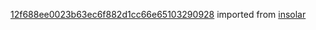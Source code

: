 [12f688ee0023b63ec6f882d1cc66e65103290928](https://github.com/insolar/insolar/commit/12f688ee0023b63ec6f882d1cc66e65103290928) imported from [insolar](https://github.com/insolar/insolar)
